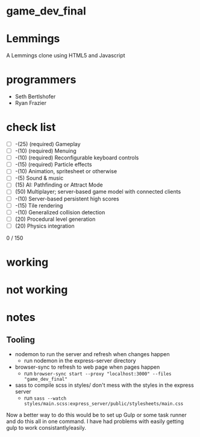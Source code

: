 # game_dev_final
# Lemmings

A Lemmings clone using HTML5 and Javascript

# programmers
 - Seth Bertlshofer
 - Ryan Frazier

# check list
- [ ] -(25) (required) Gameplay
- [ ] -(10) (required) Menuing
- [ ] -(10) (required) Reconfigurable keyboard controls
- [ ] -(15) (required) Particle effects
- [ ] -(10) Animation, spritesheet or otherwise
- [ ] -(5) Sound & music
- [ ] (15) AI: Pathfinding or Attract Mode
- [ ] (50) Multiplayer; server-based game model with connected clients
- [ ] -(10) Server-based persistent high scores
- [ ] -(15) Tile rendering
- [ ] -(10) Generalized collision detection
- [ ] (20) Procedural level generation
- [ ] (20) Physics integration

0 / 150

# working


# not working


# notes

## Tooling

- nodemon to run the server and refresh when changes happen
  - run nodemon in the express-server directory
- browser-sync to refresh to web page when pages happen
  - run `browser-sync start --proxy "localhost:3000" --files "game_dev_final"`
- sass to compile scss in styles/ don't mess with the styles in the express server
  - run `sass --watch styles/main.scss:express_server/public/stylesheets/main.css`

Now a better way to do this would be to set up Gulp or some task runner and do this all in one command. I have had problems with easily getting gulp to work consistantly/easily.
